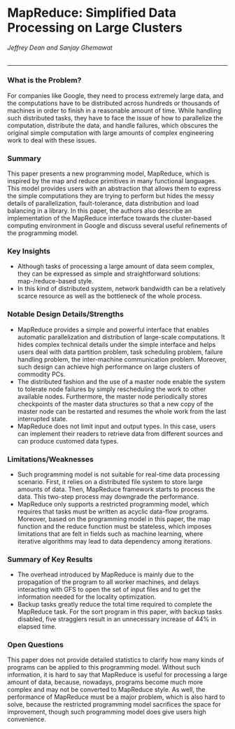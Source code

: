MapReduce: Simplified Data Processing on Large Clusters
===

###### Jeffrey Dean and Sanjay Ghemawat

---

### What is the Problem?

For companies like Google, they need to process extremely large data, and the computations have to be distributed across hundreds or thousands of machines in order to finish in a reasonable amount of time. While handling such distributed tasks, they have to face the issue of how to parallelize the computation, distribute the data, and handle failures, which obscures the original simple computation with large amounts of complex engineering work to deal with these issues.

### Summary

This paper presents a new programming model, MapReduce, which is inspired by the map and reduce primitives in many functional languages. This model provides users with an abstraction that allows them to express the simple computations they are trying to perform but hides the messy details of parallelization, fault-tolerance, data distribution and load balancing in a library. In this paper, the authors also describe an implementation of the MapReduce interface towards the cluster-based computing environment in Google and discuss several useful refinements of the programming model.

### Key Insights

- Although tasks of processing a large amount of data seem complex, they can be expressed as simple and straightforward solutions: map-/reduce-based style.
- In this kind of distributed system, network bandwidth can be a relatively scarce resource as well as the bottleneck of the whole process.

### Notable Design Details/Strengths

- MapReduce provides a simple and powerful interface that enables automatic parallelization and distribution of large-scale computations. It hides complex technical details under the simple interface and helps users deal with data partition problem, task scheduling problem, failure handling problem, the inter-machine communication problem. Moreover, such design can achieve high performance on large clusters of commodity PCs.
- The distributed fashion and the use of a master node enable the system to tolerate node failures by simply rescheduling the work to other available nodes. Furthermore, the master node periodically stores checkpoints of the master data structures so that a new copy of the master node can be restarted and resumes the whole work from the last interrupted state.
- MapReduce does not limit input and output types. In this case, users can implement their readers to retrieve data from different sources and can produce customed data types.

### Limitations/Weaknesses

- Such programming model is not suitable for real-time data processing scenario. First, it relies on a distributed file system to store large amounts of data. Then, MapReduce framework starts to process the data. This two-step process may downgrade the performance.
- MapReduce only supports a restricted programming model, which requires that tasks must be written as acyclic data-flow programs. Moreover, based on the programming model in this paper, the map function and the reduce function must be stateless, which imposes limitations that are felt in fields such as machine learning, where iterative algorithms may lead to data dependency among iterations.

### Summary of Key Results

- The overhead introduced by MapReduce is mainly due to the propagation of the program to all worker machines, and delays interacting with GFS to open the set of input files and to get the information needed for the locality optimization.
- Backup tasks greatly reduce the total time required to complete the MapReduce task. For the sort program in this paper, with backup tasks disabled, five stragglers result in an unnecessary increase of 44% in elapsed time.
<!-- - d -->

### Open Questions

This paper does not provide detailed statistics to clarify how many kinds of programs can be applied to this programming model. Without such information, it is hard to say that MapReduce is useful for processing a large amount of data, because, nowadays, programs become much more complex and may not be converted to MapReduce style. As well, the performance of MapReduce must be a major problem, which is also hard to solve, because the restricted programming model sacrifices the space for improvement, though such programming model does give users high convenience.
